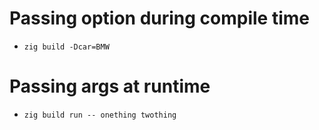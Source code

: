 # Passing option during compile time
- `zig build -Dcar=BMW`

# Passing args at runtime
- `zig build run -- onething twothing`
